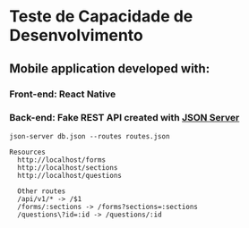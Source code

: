 # Teste de Capacidade de Desenvolvimento

## Mobile application developed with:
### Front-end: React Native
### Back-end: Fake REST API created with [JSON Server](https://github.com/typicode/json-server)

`json-server db.json --routes routes.json`

```
Resources
  http://localhost/forms
  http://localhost/sections
  http://localhost/questions

  Other routes
  /api/v1/* -> /$1
  /forms/:sections -> /forms?sections=:sections
  /questions\?id=:id -> /questions/:id

```

### 
